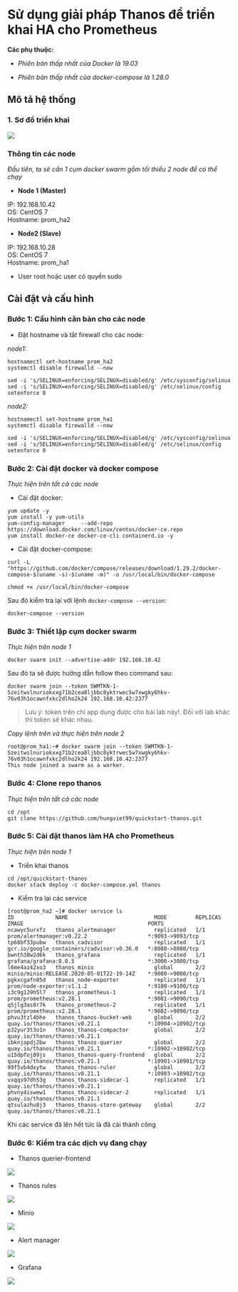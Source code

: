 # Sử dụng giải pháp Thanos để triển khai HA cho Prometheus

**Các phụ thuộc:**

- *Phiên bản thấp nhất của Docker là 19.03*

- *Phiên bản thấp nhất của docker-compose là 1.28.0*

## Mô tả hệ thống

### 1. Sơ đồ triển khai

![](../images/mohinhtrienkhai.png)

### Thông tin các node

*Đầu tiên, ta sẽ cần 1 cụm docker swarm gồm tối thiểu 2 node để có thể chạy*

- **Node 1 (Master)**

IP: 192.168.10.42  
OS: CentOS 7  
Hostname: prom_ha2  

- **Node2 (Slave)**

IP: 192.168.10.28  
OS: CentOS 7  
Hostname: prom_ha1  

- User root hoặc user có quyền sudo

## Cài đặt và cấu hình 

### Bước 1: Cấu hình căn bản cho các node

- Đặt hostname và tắt firewall cho các node: 

*node1:*

```
hostnamectl set-hostname prom_ha2
systemctl disable firewalld --now

sed -i 's/SELINUX=enforcing/SELINUX=disabled/g' /etc/sysconfig/selinux
sed -i 's/SELINUX=enforcing/SELINUX=disabled/g' /etc/selinux/config
setenforce 0
```

*node2:*

```
hostnamectl set-hostname prom_ha1
systemctl disable firewalld --now

sed -i 's/SELINUX=enforcing/SELINUX=disabled/g' /etc/sysconfig/selinux
sed -i 's/SELINUX=enforcing/SELINUX=disabled/g' /etc/selinux/config
setenforce 0
```

### Bước 2: Cài đặt docker và docker compose

*Thực hiện trên tất cả các node*

- Cài đặt docker: 

```
yum update -y
yum install -y yum-utils
yum-config-manager     --add-repo     https://download.docker.com/linux/centos/docker-ce.repo
yum install docker-ce docker-ce-cli containerd.io -y
```

-  Cài đặt docker-compose: 

```
curl -L "https://github.com/docker/compose/releases/download/1.29.2/docker-compose-$(uname -s)-$(uname -m)" -o /usr/local/bin/docker-compose

chmod +x /usr/local/bin/docker-compose
```

Sau đó kiểm tra lại với lệnh `docker-compose --version`:

```
docker-compose --version
```

### Bước 3: Thiết lập cụm docker swarm 

*Thực hiện trên node 1*

```
docker swarm init --advertise-addr 192.168.10.42
```

Sau đó ta sẽ được hướng dẫn follow theo command sau: 

```
docker swarm join --token SWMTKN-1-5zeitwslnuriokxxg71b2cea8ljbbc8yktrwec5w7xwgky6hkv-76v03h1ocawnfxkc2dlho2k24 192.168.10.42:2377
```

> Lưu ý: token trên chỉ app dụng được cho bài lab này!. Đối với lab khác thì token sẽ khác nhau. 

*Copy lệnh trên và thực hiện trên node 2*

```
root@prom_ha1:~# docker swarm join --token SWMTKN-1-5zeitwslnuriokxxg71b2cea8ljbbc8yktrwec5w7xwgky6hkv-76v03h1ocawnfxkc2dlho2k24 192.168.10.42:2377
This node joined a swarm as a worker.
```

### Bước 4: Clone repo thanos

*Thực hiện trên tất cả các node*

```
cd /opt
git clone https://github.com/hungviet99/quickstart-thanos.git
```

### Bước 5: Cài đặt thanos làm HA cho Prometheus

*Thực hiện trên node 1*

- Triển khai thanos 

```
cd /opt/quickstart-thanos
docker stack deploy -c docker-compose.yml thanos
```

- Kiểm tra lại các service 

```
[root@prom_ha2 ~]# docker service ls
ID             NAME                           MODE         REPLICAS   IMAGE                                       PORTS
ncawyc5urxfz   thanos_alertmanager            replicated   1/1        prom/alertmanager:v0.22.2                   *:9093->9093/tcp
tp68bf33pubw   thanos_cadvisor                replicated   1/1        gcr.io/google_containers/cadvisor:v0.36.0   *:8080->8080/tcp
bwnth38w2d6k   thanos_grafana                 replicated   1/1        grafana/grafana:8.0.5                       *:3000->3000/tcp
l6me4az42xo3   thanos_minio                   global       2/2        minio/minio:RELEASE.2020-05-01T22-19-14Z    *:9000->9000/tcp
pgkxcgafn85d   thanos_node-exporter           replicated   1/1        prom/node-exporter:v1.1.2                   *:9100->9100/tcp
i3c9g129h5l7   thanos_prometheus-1            replicated   1/1        prom/prometheus:v2.28.1                     *:9081->9090/tcp
q5jlg3as0r7k   thanos_prometheus-2            replicated   1/1        prom/prometheus:v2.28.1                     *:9082->9090/tcp
phvu3tzl4bhe   thanos_thanos-bucket-web       global       2/2        quay.io/thanos/thanos:v0.21.1               *:10904->10902/tcp
p32yur3t3o1n   thanos_thanos-compactor        global       2/2        quay.io/thanos/thanos:v0.21.1
ibknjapdj2bw   thanos_thanos-querier          global       2/2        quay.io/thanos/thanos:v0.21.1               *:10902->10902/tcp
u15dpfoj09js   thanos_thanos-query-frontend   global       2/2        quay.io/thanos/thanos:v0.21.1               *:10901->10901/tcp
99f5vb4dxytw   thanos_thanos-ruler            global       2/2        quay.io/thanos/thanos:v0.21.1               *:10903->10902/tcp
vxqqs97dh53g   thanos_thanos-sidecar-1        replicated   1/1        quay.io/thanos/thanos:v0.21.1
phvny4iswew1   thanos_thanos-sidecar-2        replicated   1/1        quay.io/thanos/thanos:v0.21.1
qtsulazhu8j3   thanos_thanos-store-gateway    global       2/2        quay.io/thanos/thanos:v0.21.1
```

Khi các service đã lên hết tức là đã cài thành công

### Bước 6: Kiểm tra các dịch vụ đang chạy 

- Thanos querier-frontend

![](../images/thanos2.png)

- Thanos rules

![](../images/thanos3.png)

- Minio

![](../images/thanos4.png)

- Alert manager

![](../images/thanos5.png)

- Grafana

![](../images/thanos1.png)


